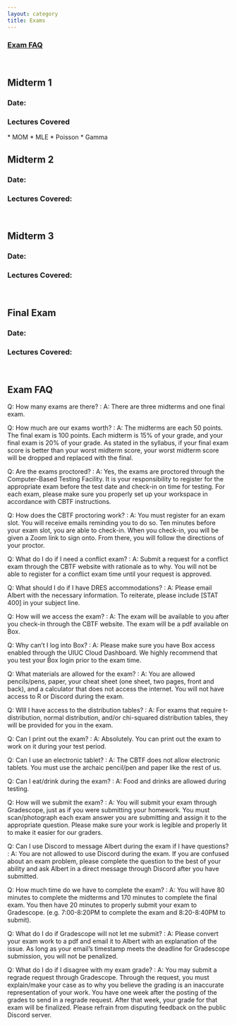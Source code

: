 ```yaml
---
layout: category
title: Exams
---
```


<h3><a href="#Exam-FAQ">Exam FAQ</a></h3>

<br>
<h2>Midterm 1</h2>
<h3>Date: </h3>
<h3>Lectures Covered</h3>
* MOM
* MLE
* Poisson
* Gamma

<br>
<h2>Midterm 2</h2>
<h3>Date: </h3>
<h3>Lectures Covered: </h3>

<br>
<h2>Midterm 3</h2>
<h3>Date: </h3>
<h3>Lectures Covered: </h3>

<br>
<h2>Final Exam</h2>
<h3>Date: </h3>
<h3>Lectures Covered: </h3>

<br>
<h2 id = "Exam-FAQ"> Exam FAQ </h2>

Q: How many exams are there?
: A: There are three midterms and one final exam.

Q: How much are our exams worth?
: A: The midterms are each 50 points. The final exam is 100 points. Each midterm is 15% of your grade, and your final exam is 20% of your grade. As stated in the syllabus, if your final exam score is better than your worst midterm score, your worst midterm score will be dropped and replaced with the final.

Q: Are the exams proctored?
: A: Yes, the exams are proctored through the Computer-Based Testing Facility. It is your responsibility to register for the appropriate exam before the test date and check-in on time for testing. For each exam, please make sure you properly set up your workspace in accordance with CBTF instructions.

Q: How does the CBTF proctoring work?
: A: You must register for an exam slot. You will receive emails reminding you to do so. Ten minutes before your exam slot, you are able to check-in. When you check-in, you will be given a Zoom link to sign onto. From there, you will follow the directions of your proctor.

Q: What do I do if I need a conflict exam?
: A: Submit a request for a conflict exam through the CBTF website with rationale as to why. You will not be able to register for a conflict exam time until your request is approved.

Q: What should I do if I have DRES accommodations?
: A: Please email Albert with the necessary information. To reiterate, please include [STAT 400] in your subject line.

Q: How will we access the exam?
: A: The exam will be available to you after you check-in through the CBTF website. The exam will be a pdf available on Box.

Q: Why can’t I log into Box?
: A: Please make sure you have Box access enabled through the UIUC Cloud Dashboard. We highly recommend that you test your Box login prior to the exam time.

Q: What materials are allowed for the exam?
: A: You are allowed pencils/pens, paper, your cheat sheet (one sheet, two pages, front and back), and a calculator that does not access the internet. You will not have access to R or Discord during the exam.

Q: WIll I have access to the distribution tables?
: A: For exams that require t-distribution, normal distribution, and/or chi-squared distribution tables, they will be provided for you in the exam.

Q: Can I print out the exam?
: A: Absolutely. You can print out the exam to work on it during your test period.

Q: Can I use an electronic tablet?
: A: The CBTF does not allow electronic tablets. You must use the archaic pencil/pen and paper like the rest of us.

Q: Can I eat/drink during the exam?
: A: Food and drinks are allowed during testing.

Q: How will we submit the exam?
: A: You will submit your exam through Gradescope, just as if you were submitting your homework. You must scan/photograph each exam answer you are submitting and assign it to the appropriate question. Please make sure your work is legible and properly lit to make it easier for our graders.

Q: Can I use Discord to message Albert during the exam if I have questions?
: A: You are not allowed to use Discord during the exam. If you are confused about an exam problem, please complete the question to the best of your ability and ask Albert in a direct message through Discord after you have submitted.

Q: How much time do we have to complete the exam?
: A: You will have 80 minutes to complete the midterms and 170 minutes to complete the final exam. You then have 20 minutes to properly submit your exam to Gradescope. (e.g. 7:00-8:20PM to complete the exam and 8:20-8:40PM to submit).

Q: What do I do if Gradescope will not let me submit?
: A: Please convert your exam work to a pdf and email it to Albert with an explanation of the issue. As long as your email’s timestamp meets the deadline for Gradescope submission, you will not be penalized.

Q: What do I do if I disagree with my exam grade?
: A: You may submit a regrade request through Gradescope. Through the request, you must explain/make your case as to why you believe the grading is an inaccurate representation of your work. You have one week after the posting of the grades to send in a regrade request. After that week, your grade for that exam will be finalized. Please refrain from disputing feedback on the public Discord server.
